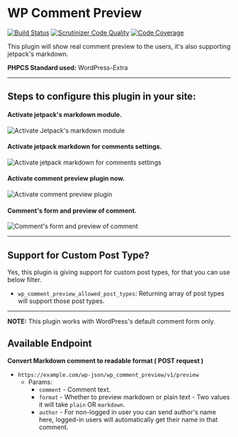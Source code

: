 # WP Comment Preview

[![Build Status](https://app.travis-ci.com/vishalkakadiya/comment-preview.svg?branch=main)](https://app.travis-ci.com/vishalkakadiya/comment-preview)
[![Scrutinizer Code Quality](https://scrutinizer-ci.com/g/vishalkakadiya/comment-preview/badges/quality-score.png?b=main)](https://scrutinizer-ci.com/g/vishalkakadiya/comment-preview/?branch=main)
[![Code Coverage](https://scrutinizer-ci.com/g/vishalkakadiya/comment-preview/badges/coverage.png?b=main)](https://scrutinizer-ci.com/g/vishalkakadiya/comment-preview/?branch=main)

This plugin will show real comment preview to the users, it's also supporting jetpack's markdown.

**PHPCS Standard used:** WordPress-Extra

-------------------

## Steps to configure this plugin in your site:

#### Activate jetpack's markdown module.

![Activate Jetpack's markdown module](https://user-images.githubusercontent.com/9035925/135707056-5ebb79ff-5685-413c-97a6-5ba6723504c3.png)

#### Activate jetpack markdown for comments settings.

![Activate jetpack markdown for comments settings](https://user-images.githubusercontent.com/9035925/135707070-3f94d8fd-f844-4edd-82f5-bcf7bee6422e.png)

#### Activate comment preview plugin now.

![Activate comment preview plugin](https://user-images.githubusercontent.com/9035925/135707095-8c25ecde-bad2-413e-8ee1-2e90ebc3fb45.png)

#### Comment's form and preview of comment.

![Comment's form and preview of comment](https://user-images.githubusercontent.com/9035925/135707115-4135a227-c256-433d-94d0-4ee621494557.png)

-------------------

## Support for Custom Post Type?

Yes, this plugin is giving support for custom post types, for that you can use below filter.
- `wp_comment_preview_allowed_post_types`: Returning array of post types will support those post types.

-------------------

**NOTE:** This plugin works with WordPress's default comment form only.

## Available Endpoint

**Convert Markdown comment to readable format ( POST request )**
- `https://example.com/wp-json/wp_comment_preview/v1/preview`
  - Params:
    - `comment` - Comment text.
    - `format` - Whether to preview markdown or plain text - Two values it will take `plain` OR `markdown`.
    - `author` - For non-logged in user you can send author's name here, logged-in users will automatically get their name in that comment. 
